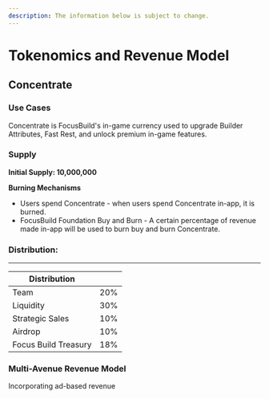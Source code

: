 ```yaml
---
description: The information below is subject to change.
---
```


# Tokenomics and Revenue Model

## **Concentrate**&#x20;

### Use Cases

Concentrate is FocusBuild's in-game currency used to upgrade Builder Attributes, Fast Rest, and unlock premium in-game features.

### **Supply**&#x20;

**Initial Supply: 10,000,000**

**Burning Mechanisms**

* Users spend Concentrate - when users spend Concentrate in-app, it is burned.
* FocusBuild Foundation Buy and Burn - A certain percentage of revenue made in-app will be used to burn buy and burn Concentrate.

### **Distribution:**

****

| Distribution         |     |
| -------------------- | --: |
| Team                 | 20% |
| Liquidity            | 30% |
| Strategic Sales      | 10% |
| Airdrop              | 10% |
| Focus Build Treasury | 18% |

### Multi-Avenue Revenue Model

Incorporating ad-based revenue&#x20;
